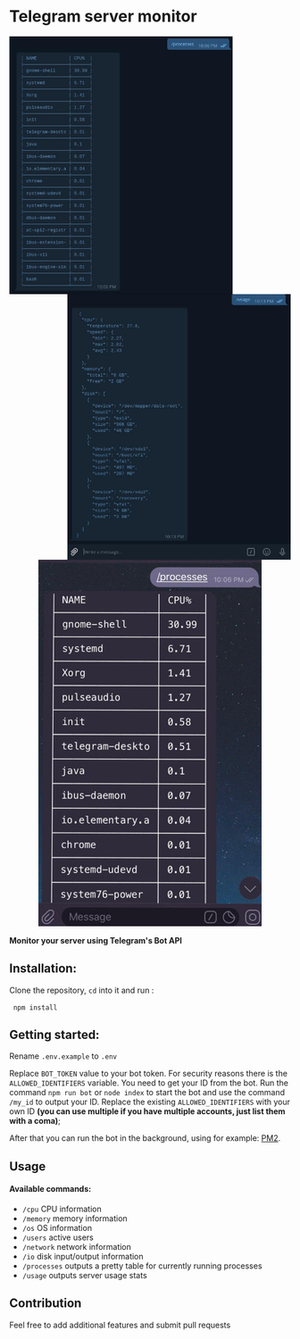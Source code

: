 # **Telegram server monitor**

<p align="center">
    <img align="left" width="400px" src="https://github.com/midnightblurz/telegram-server-monitor/raw/master/static/images/1.jpg">
    <img align="right" width="400px"  src="https://github.com/midnightblurz/telegram-server-monitor/raw/master/static/images/2.jpg">
</p>

<p align="center">
    <img width="400px" src="https://github.com/midnightblurz/telegram-server-monitor/raw/master/static/images/3.jpg">
</p>


**Monitor your server using Telegram's Bot API**

## Installation:
Clone the repository, ```cd``` into it and run :
```shell script
 npm install
```

## Getting started:
Rename ```.env.example``` to ```.env```

Replace ```BOT_TOKEN``` value to your bot token. For security reasons there is the ```ALLOWED_IDENTIFIERS``` 
variable. You need to get your ID from the bot. Run the command ```npm run bot``` or ```node index``` to start the bot
and use the command ``/my_id``  to output your ID. Replace the existing 
```ALLOWED_IDENTIFIERS``` with your own ID **(you can use multiple if you have multiple accounts, just list them with a coma)**;


After that you can run the bot in the background, using for example: 
[PM2](https://pm2.keymetrics.io/docs/usage/quick-start/).


## Usage

#### Available commands: 

* ```/cpu```   CPU information
* ```/memory```  memory information
* ```/os```  OS information
*  ```/users``` active users
*  ```/network``` network information
*  ```/io``` disk input/output information
*  ```/processes``` outputs a pretty table for currently running processes
*  ```/usage``` outputs server usage stats


## Contribution
Feel free to add additional features and submit pull requests